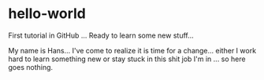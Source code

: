 # hello-world
First tutorial in GitHub ... Ready to learn some new stuff...

My name is Hans... I've come to realize it is time for a change... either I work hard to learn something new or stay stuck in this shit job I'm in ... so here goes nothing.
